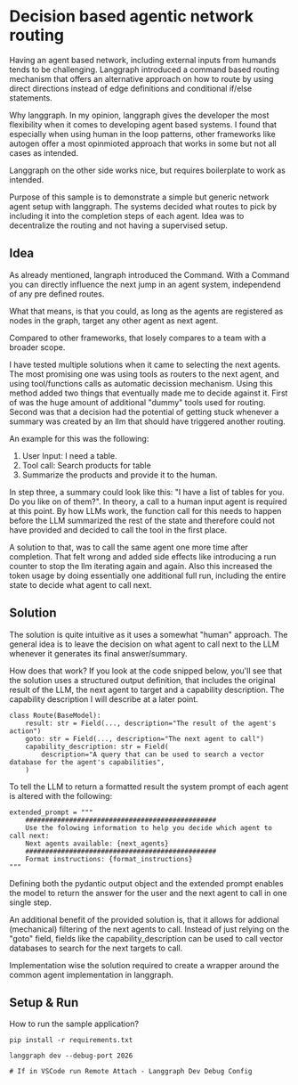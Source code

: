 # Decision based agentic network routing
Having an agent based network, including external inputs from humands tends to be challenging. Langgraph introduced a command based routing mechanism that offers an alternative approach on how to route by using direct directions instead of edge definitions and conditional if/else statements.

Why langgraph. In my opinion, langgraph gives the developer the most flexibility when it comes to developing agent based systems. I found that especially when using human in the loop patterns, other frameworks like autogen offer a most opinmioted approach that works in some but not all cases as intended.

Langgraph on the other side works nice, but requires boilerplate to work as intended.

Purpose of this sample is to demonstrate a simple but generic network agent setup with langgraph. The systems decided what routes to pick by including it into the completion steps of each agent. Idea was to decentralize the routing and not having a supervised setup.

## Idea
As already mentioned, langraph introduced the Command. With a Command you can directly influence the next jump in an agent system, independend of any pre defined routes.

What that means, is that you could, as long as the agents are registered as nodes in the graph, target any other agent as next agent.

Compared to other frameworks, that losely compares to a team with a broader scope.

I have tested multiple solutions when it came to selecting the next agents. The most promising one was using tools as routers to the next agent, and using tool/functions calls as automatic decission mechanism. Using this method added two things that eventually made me to decide against it. First of was the huge amount of additional "dummy" tools used for routing. Second was that a decision had the potential of getting stuck whenever a summary was created by an llm that should have triggered another routing.

An example for this was the following:
1. User Input: I need a table.
2. Tool call: Search products for table
3. Summarize the products and provide it to the human.

In step three, a summary could look like this: "I have a list of tables for you. Do you like on of them?".
In theory, a call to a human input agent is required at this point. By how LLMs work, the function call for this needs to happen before the LLM summarized the rest of the state and therefore could not have provided and decided to call the tool in the first place.

A solution to that, was to call the same agent one more time after completion. That felt wrong and added side effects like introducing a run counter to stop the llm iterating again and again. Also this increased the token usage by doing essentially one additional full run, including the entire state to decide what agent to call next.

## Solution
The solution is quite intuitive as it uses a somewhat "human" approach. The general idea is to leave the decision on what agent to call next to the LLM whenever it generates its final answer/summary.

How does that work? If you look at the code snipped below, you'll see that the solution uses a structured output definition, that includes the original result of the LLM, the next agent to target and a capability description. The capability description I will describe at a later point.

```
class Route(BaseModel):
    result: str = Field(..., description="The result of the agent's action")
    goto: str = Field(..., description="The next agent to call")
    capability_description: str = Field(
        description="A query that can be used to search a vector database for the agent's capabilities",
    )
```

To tell the LLM to return a formatted result the system prompt of each agent is altered with the following:

```
extended_prompt = """
    ################################################
    Use the folowing information to help you decide which agent to call next:
    Next agents available: {next_agents}
    ################################################
    Format instructions: {format_instructions}
"""
```

Defining both the pydantic output object and the extended prompt enables the model to return the answer for the user and the next agent to call in one single step.

An additional benefit of the provided solution is, that it allows for addional (mechanical) filtering of the next agents to call. Instead of just relying on the "goto" field, fields like the capability_description can be used to call vector databases to search for the next targets to call.

Implementation wise the solution required to create a wrapper around the common agent implementation in langgraph.

## Setup & Run
How to run the sample application?

```
pip install -r requirements.txt

langgraph dev --debug-port 2026

# If in VSCode run Remote Attach - Langgraph Dev Debug Config

```